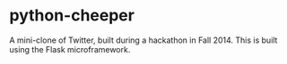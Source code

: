 python-cheeper
==============

A mini-clone of Twitter, built during a hackathon in Fall 2014.
This is built using the Flask microframework.
